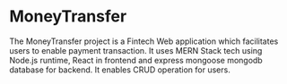 # MoneyTransfer
The MoneyTransfer project is a Fintech Web application which facilitates users to enable payment transaction. It uses MERN Stack tech using Node.js runtime, React in frontend and express mongoose mongodb database for backend. It enables CRUD operation for users. 

